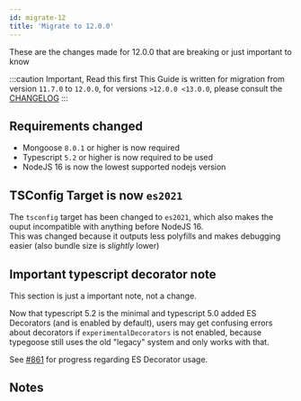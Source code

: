 ```yaml
---
id: migrate-12
title: 'Migrate to 12.0.0'
---
```


These are the changes made for 12.0.0 that are breaking or just important to know

:::caution Important, Read this first
This Guide is written for migration from version `11.7.0` to `12.0.0`, for versions `>12.0.0 <13.0.0`, please consult the [CHANGELOG](https://github.com/typegoose/typegoose/blob/master/CHANGELOG.md)
:::

## Requirements changed

- Mongoose `8.0.1` or higher is now required
- Typescript `5.2` or higher is now required to be used
- NodeJS 16 is now the lowest supported nodejs version

## TSConfig Target is now `es2021`

The `tsconfig` target has been changed to `es2021`, which also makes the ouput incompatible with anything before NodeJS 16.  
This was changed because it outputs less polyfills and makes debugging easier (also bundle size is *slightly* lower)

## Important typescript decorator note

This section is just a important note, not a change.

Now that typescript 5.2 is the minimal and typescript 5.0 added ES Decorators (and is enabled by default), users may get confusing errors about decorators if `experimentalDecorators` is not enabled, because typegoose still uses the old "legacy" system and only works with that.

See [#861](https://github.com/typegoose/typegoose/issues/861) for progress regarding ES Decorator usage.

## Notes
